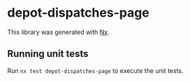 # depot-dispatches-page

This library was generated with [Nx](https://nx.dev).

## Running unit tests

Run `nx test depot-dispatches-page` to execute the unit tests.
